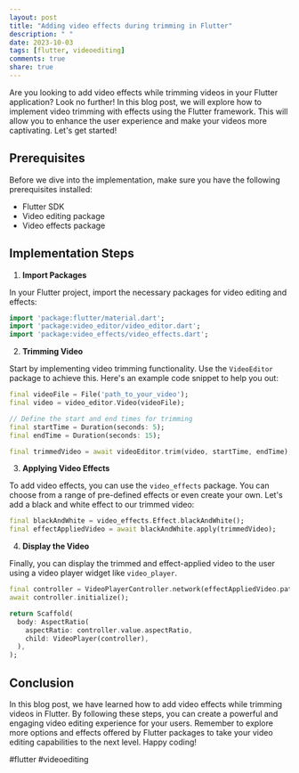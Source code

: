 ```yaml
---
layout: post
title: "Adding video effects during trimming in Flutter"
description: " "
date: 2023-10-03
tags: [flutter, videoediting]
comments: true
share: true
---
```


Are you looking to add video effects while trimming videos in your Flutter application? Look no further! In this blog post, we will explore how to implement video trimming with effects using the Flutter framework. This will allow you to enhance the user experience and make your videos more captivating. Let's get started!

## Prerequisites

Before we dive into the implementation, make sure you have the following prerequisites installed:

- Flutter SDK
- Video editing package
- Video effects package

## Implementation Steps

1. **Import Packages**

In your Flutter project, import the necessary packages for video editing and effects:

```dart
import 'package:flutter/material.dart';
import 'package:video_editor/video_editor.dart';
import 'package:video_effects/video_effects.dart';
```

2. **Trimming Video**

Start by implementing video trimming functionality. Use the `VideoEditor` package to achieve this. Here's an example code snippet to help you out:

```dart
final videoFile = File('path_to_your_video');
final video = video_editor.Video(videoFile);

// Define the start and end times for trimming
final startTime = Duration(seconds: 5);
final endTime = Duration(seconds: 15);

final trimmedVideo = await videoEditor.trim(video, startTime, endTime);
```

3. **Applying Video Effects**

To add video effects, you can use the `video_effects` package. You can choose from a range of pre-defined effects or even create your own. Let's add a black and white effect to our trimmed video:

```dart
final blackAndWhite = video_effects.Effect.blackAndWhite();
final effectAppliedVideo = await blackAndWhite.apply(trimmedVideo);
```

4. **Display the Video**

Finally, you can display the trimmed and effect-applied video to the user using a video player widget like `video_player`.

```dart
final controller = VideoPlayerController.network(effectAppliedVideo.path);
await controller.initialize();

return Scaffold(
  body: AspectRatio(
    aspectRatio: controller.value.aspectRatio,
    child: VideoPlayer(controller),
  ),
);
```

## Conclusion

In this blog post, we have learned how to add video effects while trimming videos in Flutter. By following these steps, you can create a powerful and engaging video editing experience for your users. Remember to explore more options and effects offered by Flutter packages to take your video editing capabilities to the next level. Happy coding!

#flutter #videoediting